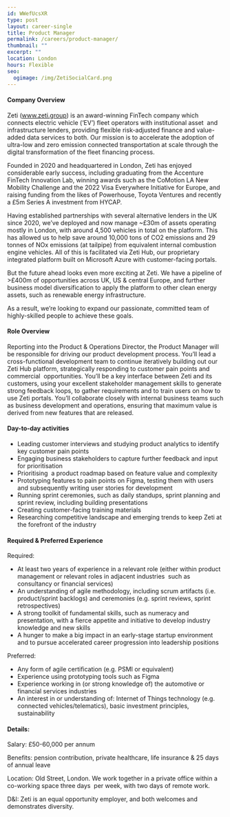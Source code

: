 ```yaml
---
id: WWefUcsXR
type: post
layout: career-single
title: Product Manager
permalink: /careers/product-manager/
thumbnail: ""
excerpt: ""
location: London
hours: Flexible
seo:
  ogimage: /img/ZetiSocialCard.png
---
```

#### **Company Overview**

Zeti (www.zeti.group) is an award-winning FinTech company which connects electric vehicle (‘EV’) fleet operators with institutional asset  and infrastructure lenders, providing flexible risk-adjusted finance and value-added data services to both. Our mission is to accelerate the adoption of ultra-low and zero emission connected transportation at scale through the digital transformation of the fleet financing process.

Founded in 2020 and headquartered in London, Zeti has enjoyed considerable early success, including graduating from the Accenture FinTech Innovation Lab, winning awards such as the CoMotion LA New Mobility Challenge and the 2022 Visa Everywhere Initiative for Europe, and raising funding from the likes of Powerhouse, Toyota Ventures and recently a £5m Series A investment from HYCAP.

Having established partnerships with several alternative lenders in the UK since 2020, we’ve deployed and now manage ~£30m of assets operating mostly in London, with around 4,500 vehicles in total on the platform. This has allowed us to help save around 10,000 tons of CO2 emissions and 29 tonnes of NOx emissions (at tailpipe) from equivalent internal combustion engine vehicles. All of this is facilitated via Zeti Hub, our proprietary integrated platform built on Microsoft Azure with customer-facing portals.

But the future ahead looks even more exciting at Zeti. We have a pipeline of >£400m of opportunities across UK, US & central Europe, and further business model diversification to apply the platform to other clean energy assets, such as renewable energy infrastructure. 

As a result, we’re looking to expand our passionate, committed team of  highly-skilled people to achieve these goals.



#### **Role Overview**

Reporting into the Product & Operations Director, the Product Manager will be responsible for driving our product development process. You’ll lead a cross-functional development team to continue iteratively building out our Zeti Hub platform, strategically responding to customer pain points and commercial  opportunities. You’ll be a key interface between Zeti and its customers, using your excellent stakeholder management skills to generate strong feedback loops, to gather requirements and to train users on how to use Zeti portals. You’ll collaborate closely with internal business teams such as business development and operations, ensuring that maximum value is derived from new features that are released. 



#### **Day-to-day activities**



* Leading customer interviews and studying product analytics to identify key customer pain points 
* Engaging business stakeholders to capture further feedback and input for prioritisation
* Prioritising  a product roadmap based on feature value and complexity
* Prototyping features to pain points on Figma, testing them with users and subsequently writing user stories for development
* Running sprint ceremonies, such as daily standups, sprint planning and sprint review, including building presentations
* Creating customer-facing training materials 
* Researching competitive landscape and emerging trends to keep Zeti at the forefront of the industry 



#### **R﻿equired & Preferred Experience**

Required:

* At least two years of experience in a relevant role (either within product management or relevant roles in adjacent industries  such as consultancy or financial services)
* An understanding of agile methodology, including scrum artifacts (i.e. product/sprint backlogs) and ceremonies (e.g. sprint reviews, sprint retrospectives)
* A strong toolkit of fundamental skills, such as numeracy and presentation, with a fierce appetite and initiative to develop industry knowledge and new skills
* A hunger to make a big impact in an early-stage startup environment and to pursue accelerated career progression into leadership positions



Preferred:

* Any form of agile certification (e.g. PSMI or equivalent)
* Experience using prototyping tools such as Figma
* Experience working in (or strong knowledge of) the automotive or financial services industries
* An interest in or understanding of: Internet of Things technology (e.g. connected vehicles/telematics), basic investment principles, sustainability



#### **Details:**

Salary: £50-60,000 per annum

Benefits: pension contribution, private healthcare, life insurance & 25 days of annual leave

Location: Old Street, London. We work together in a private office within a co-working space three days  per week, with two days of remote work.

D&I: Zeti is an equal opportunity employer, and both welcomes and demonstrates diversity.